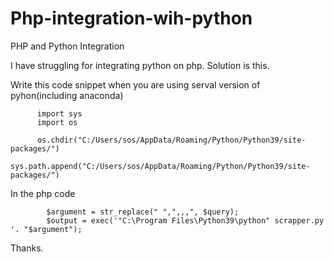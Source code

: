 # Php-integration-wih-python
PHP and Python Integration

I have struggling for integrating python on php.
Solution is this.

Write this code snippet when you are using serval version of pyhon(including anaconda)


          import sys
          import os

          os.chdir("C:/Users/sos/AppData/Roaming/Python/Python39/site-packages/")
          sys.path.append("C:/Users/sos/AppData/Roaming/Python/Python39/site-packages/")


In the php code


            $argument = str_replace(" ",",,,", $query);
            $output = exec('"C:\Program Files\Python39\python" scrapper.py '. "$argument");
            
Thanks.
